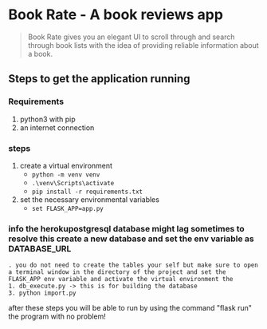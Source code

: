 # Book Rate - A book reviews app

> Book Rate gives you an elegant UI to scroll through and search through book lists with the idea of providing reliable information about a book.

## Steps to get the application running
### Requirements
1. python3 with pip
2. an internet connection

### steps
1. create a virtual environment
    - `python -m venv venv`
    - `.\venv\Scripts\activate`
    - `pip install -r requirements.txt`
2. set the necessary environmental variables
    - `set FLASK_APP=app.py`


### info the herokupostgresql database might lag sometimes to resolve this create a new database and set the env variable as DATABASE_URL
    . you do not need to create the tables your self but make sure to open a terminal window in the directory of the project and set the FLASK_APP env variable and activate the virtual environment the 
    1. db_execute.py -> this is for building the database
    3. python import.py

after these steps you will be able to run by using the command "flask run" the program with no problem!


















